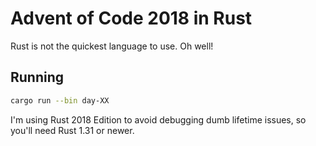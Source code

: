 # Advent of Code 2018 in Rust
Rust is not the quickest language to use. Oh well!

## Running
```sh
cargo run --bin day-XX
```

I'm using Rust 2018 Edition to avoid debugging dumb lifetime issues, so you'll need Rust 1.31 or newer.